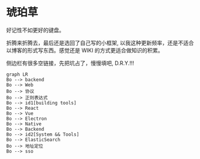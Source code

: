 # 琥珀草

好记性不如更好的键盘。

折腾来折腾去，最后还是选回了自己写的小框架, 以我这种更新频率，还是不适合以博客的形式写东西。感觉还是 WIKI 的方式更适合做知识的积累。

侧边栏有很多空链接，先把坑占了，慢慢填吧, D.R.Y.!!!

```mermaid
graph LR
Bo --> backend
Bo --> Web
Bo --> 协议
Bo --> 正则表达式
Bo --> id1[building tools]
Bo --> React
Bo --> Vue
Bo --> Electron
Bo --> Native
Bo --> Backend
Bo --> id2[System && Tools]
Bo --> ElasticSearch
Bo --> 地址定位
Bo --> sso

```
